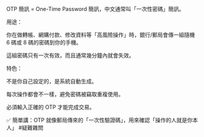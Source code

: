 OTP 簡訊 = One-Time Password 簡訊，中文通常叫「一次性密碼」簡訊。  
  
用途：  
  
你在做轉帳、網購付款、修改資料等「高風險操作」時，銀行/郵局會傳一組隨機 6 碼或 8 碼的密碼到你的手機。  
  
這組密碼只有一次有效，而且通常幾分鐘內就會失效。  
  
特色：  
  
不是你自己設定的，是系統自動生成。  
  
每次操作都會不一樣，避免密碼被竊取重複使用。  
  
必須輸入正確的 OTP 才能完成交易。  
  
✅ 簡單講：OTP 就像郵局傳來的「一次性驗證碼」，用來確認「操作的人就是你本人」
#疑難雜問 